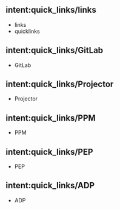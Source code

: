 ## intent:quick_links/links
- links
- quicklinks

## intent:quick_links/GitLab
- GitLab

## intent:quick_links/Projector
- Projector

## intent:quick_links/PPM
- PPM

## intent:quick_links/PEP
- PEP

## intent:quick_links/ADP
- ADP